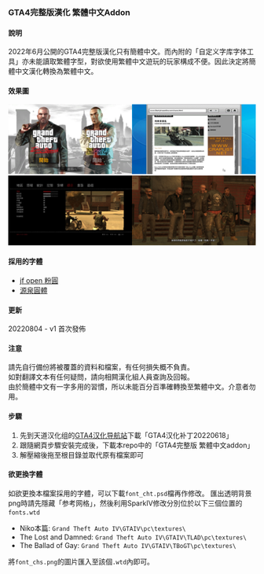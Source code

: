 ### GTA4完整版漢化 繁體中文Addon

#### 說明
2022年6月公開的GTA4完整版漢化只有簡體中文。而內附的「自定义字库字体工具」亦未能讀取繁體字型，對欲使用繁體中文遊玩的玩家構成不便。因此決定將簡體中文漢化轉換為繁體中文。<br>

#### 效果圖
<img src="https://github.com/Megumi-B/GTA4_FullTran_CHT/raw/main/Showcase_1.jpg" width="50%"><img src="https://github.com/Megumi-B/GTA4_FullTran_CHT/raw/main/Showcase_2.jpg" width="50%">
<img src="https://github.com/Megumi-B/GTA4_FullTran_CHT/raw/main/Showcase_3.jpg" width="50%"><img src="https://github.com/Megumi-B/GTA4_FullTran_CHT/raw/main/Showcase_4.jpg" width="50%">

#### 採用的字體
- [jf open 粉圓](https://github.com/justfont/open-huninn-font)
- [源泉圓體](https://github.com/ButTaiwan/gensen-font)

#### 更新
20220804 - v1 首次發佈

#### 注意
請先自行備份將被覆蓋的資料和檔案，有任何損失概不負責。<br>
如對翻譯文本有任何疑問，請向相闗漢化組人員查詢及回報。<br>
由於簡體中文有一字多用的習慣，所以未能百分百準確轉換至繁體中文。介意者勿用。<br>

#### 步驟
1. 先到天道汉化组的[GTA4汉化导航站](https://b9348.gitee.io/#1)下載「GTA4汉化补丁20220618」<br>
2. 跟隨網頁步驟安裝完成後，下載本repo中的「GTA4完整版 繁體中文addon」<br>
3. 解壓縮後拖至根目錄並取代原有檔案即可<br>

#### 欲更換字體
如欲更換本檔案採用的字體，可以下載`font_cht.psd`檔再作修改。
匯出透明背景png時請先隱藏「参考网格」，然後利用SparkIV修改分別位於以下三個位置的`fonts.wtd`
- Niko本篇: `Grand Theft Auto IV\GTAIV\pc\textures\`
- The Lost and Damned: `Grand Theft Auto IV\GTAIV\TLAD\pc\textures\`
- The Ballad of Gay: `Grand Theft Auto IV\GTAIV\TBoGT\pc\textures\`

將`font_chs.png`的圖片匯入至該個`.wtd`內即可。<br>
